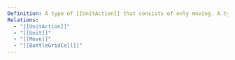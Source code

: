 ```yaml
---
Definition: A type of [[UnitAction]] that consists of only moving. A type of [[UnitAction]]. Most [[Unit]] can take this [[UnitAction]].
Relations:
  - "[[UnitAction]]"
  - "[[Unit]]"
  - "[[Move]]"
  - "[[BattleGridCell]]"
---
```

